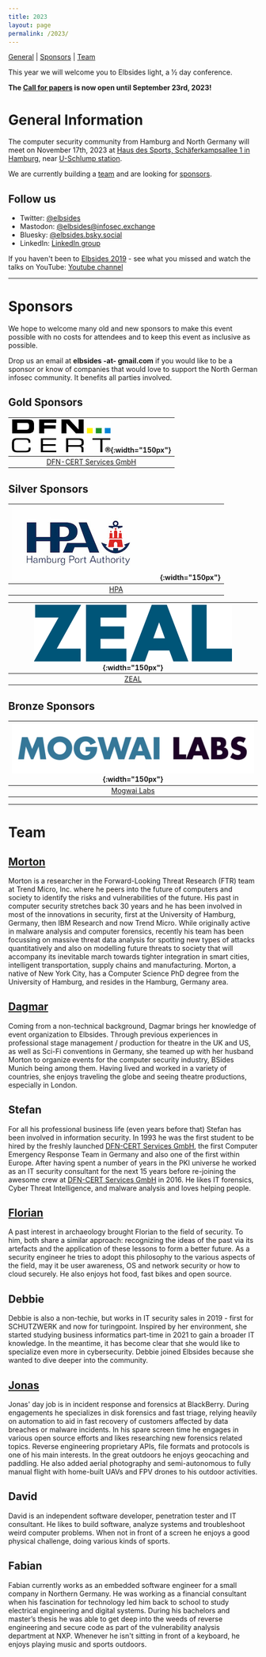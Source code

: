 ```yaml
---
title: 2023
layout: page
permalink: /2023/
---
```

[General](#general-information) | [Sponsors](#sponsors) | [Team](#team)

This year we will welcome you to Elbsides light, a ½ day conference.

**The [Call for papers](/2023/cfp/) is now open until September 23rd, 2023!**

# General Information

The computer security community from Hamburg and North Germany will meet on November 17th, 2023 at [Haus des Sports, Schäferkampsallee 1 in Hamburg](https://hausdessports.de/), near [U-Schlump station](https://www.hamburg.de/branchenbuch/hamburg/eintrag/10285020/).

We are currently building a [team](#team) and are looking for [sponsors](#sponsors).

## Follow us

* Twitter: [@elbsides](https://twitter.com/elbsides)
* Mastodon: [@elbsides@infosec.exchange](https://infosec.exchange/@elbsides)
* Bluesky: [@elbsides.bsky.social](https://bsky.app/profile/elbsides.bsky.social)
* LinkedIn: [LinkedIn group](https://www.linkedin.com/groups/8828793/)

If you haven't been to [Elbsides 2019](/2019/) - see what you missed and watch the talks on YouTube: [Youtube channel](https://www.youtube.com/channel/UC1kRI13BZ6KMCwtGttD5Arg)

<hr>

# Sponsors

We hope to welcome many old and new sponsors to make this event possible with no costs for attendees and to keep this event as inclusive as possible.

Drop us an email at **elbsides -at- gmail.com** if you would like to be a sponsor or know of companies that would love to support the North German infosec community. It benefits all parties involved.


## Gold Sponsors

| ![DFN-CERT Services GmbH](/assets/images/dfn-cert.png){:width="150px"} |
|:--:|
| [DFN-CERT Services GmbH](https://www.dfn-cert.de/) |

## Silver Sponsors

| ![HPA](/assets/images/HPA_Logo_CMYK_mit_Schutzzone_halbes_H.jpg){:width="150px"} |
|:--:|
| [HPA](https://www.hamburg-port-authority.de/) |


| ![ZEAL](/assets/images/ZEAL-Logo-Blue.svg){:width="150px"} |
|:--:|
| [ZEAL](https://www.zealnetwork.de/) |

## Bronze Sponsors

| ![Mogwai Labs](/assets/images/Logo-MOGWAI_LABS.svg){:width="150px"} |
|:--:|
| [Mogwai Labs](https://mogwailabs.de/) |

<hr>

# Team

## [Morton](https://mastodon.acm.org/@Sifu)

Morton is a researcher in the Forward-Looking Threat Research (FTR) team at Trend Micro, Inc. where he peers into the future of computers and society to identify the risks and vulnerabilities of the future. His past in computer security stretches back 30 years and he has been involved in most of the innovations in security, first at the University of Hamburg, Germany, then IBM Research and now Trend Micro. While originally active in malware analysis and computer forensics, recently his team has been focussing on massive threat data analysis for spotting new types of attacks quantitatively and also on modelling future threats to society that will accompany its inevitable march towards tighter integration in smart cities, intelligent transportation, supply chains and manufacturing. Morton, a native of New York City, has a Computer Science PhD degree from the University of Hamburg, and resides in the Hamburg, Germany area.

## [Dagmar](https://twitter.com/wisecrackling)

Coming from a non-technical background, Dagmar brings her knowledge of event organization to Elbsides. Through previous experiences in professional stage management / production for theatre in the UK and US, as well as Sci-Fi conventions in Germany, she teamed up with her husband Morton to organize events for the computer security industry, BSides Munich being among them. Having lived and worked in a variety of countries, she enjoys traveling the globe and seeing theatre productions, especially in London.


## Stefan

For all his professional business life (even years before that) Stefan has been involved in information security. In 1993 he was the first student to be hired by the freshly launched [DFN-CERT Services GmbH](https://www.dfn-cert.de/), the first Computer Emergency Response Team in Germany and also one of the first within Europe. After having spent a number of years in the PKI universe he worked as an IT security consultant for the next 15 years before re-joining the awesome crew at [DFN-CERT Services GmbH](https://www.dfn-cert.de/) in 2016. He likes IT forensics, Cyber Threat Intelligence, and malware analysis and loves helping people.

## [Florian](https://twitter.com/shantycode)

A past interest in archaeology brought Florian to the field of security. To him, both share a similar approach: recognizing the ideas of the past via its artefacts and the application of these lessons to form a better future. As a security engineer he tries to adopt this philosophy to the various aspects of the field, may it be user awareness, OS and network security or how to cloud securely. He also enjoys hot food, fast bikes and open source.

## Debbie

Debbie is also a non-techie, but works in IT security sales in 2019 - first for SCHUTZWERK and now for turingpoint. Inspired by her environment, she started studying business informatics part-time in 2021 to gain a broader IT knowledge. In the meantime, it has become clear that she would like to specialize even more in cybersecurity. Debbie joined Elbsides because she wanted to dive deeper into the community.

## [Jonas](https://social.jonaskoeritz.de/@jonas)

Jonas' day job is in incident response and forensics at BlackBerry. During engagements he specializes in disk forensics and fast triage, relying heavily on automation to aid in fast recovery of customers affected by data breaches or malware incidents. In his spare screen time he engages in various open source efforts and likes researching new forensics related topics. Reverse engineering proprietary APIs, file formats and protocols is one of his main interests. In the great outdoors he enjoys geocaching and paddling. He also added aerial photography and semi-autonomous to fully manual flight with home-built UAVs and FPV drones to his outdoor activities.

## David

David is an independent software developer, penetration tester and IT consultant. He likes to build software, analyze systems and troubleshoot weird computer problems. When not in front of a screen he enjoys a good physical challenge, doing various kinds of sports.

## Fabian

Fabian currently works as an embedded software engineer for a small company in Northern Germany. He was working as a financial consultant when his fascination for technology led him back to school to study electrical engineering and digital systems. During his bachelors and master’s thesis he was able to get deep into the weeds of reverse engineering and secure code as part of the vulnerability analysis department at NXP. Whenever he isn't sitting in front of a keyboard, he enjoys playing music and sports outdoors.
